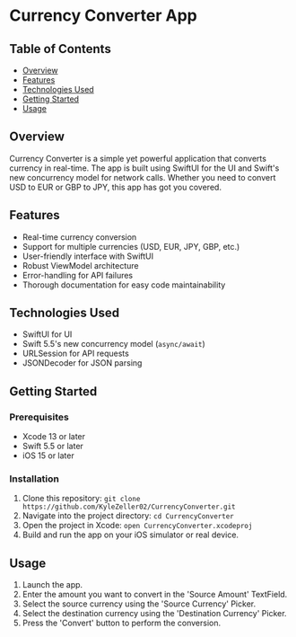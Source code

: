 
# Currency Converter App

## Table of Contents

- [Overview](#overview)
- [Features](#features)
- [Technologies Used](#technologies-used)
- [Getting Started](#getting-started)
- [Usage](#usage)

## Overview

Currency Converter is a simple yet powerful application that converts currency in real-time. The app is built using SwiftUI for the UI and Swift's new concurrency model for network calls. Whether you need to convert USD to EUR or GBP to JPY, this app has got you covered.

## Features

- Real-time currency conversion
- Support for multiple currencies (USD, EUR, JPY, GBP, etc.)
- User-friendly interface with SwiftUI
- Robust ViewModel architecture
- Error-handling for API failures
- Thorough documentation for easy code maintainability

## Technologies Used

- SwiftUI for UI
- Swift 5.5's new concurrency model (`async/await`)
- URLSession for API requests
- JSONDecoder for JSON parsing

## Getting Started

### Prerequisites

- Xcode 13 or later
- Swift 5.5 or later
- iOS 15 or later

### Installation

1. Clone this repository: `git clone https://github.com/KyleZeller02/CurrencyConverter.git`
2. Navigate into the project directory: `cd CurrencyConverter`
3. Open the project in Xcode: `open CurrencyConverter.xcodeproj`
4. Build and run the app on your iOS simulator or real device.

## Usage

1. Launch the app.
2. Enter the amount you want to convert in the 'Source Amount' TextField.
3. Select the source currency using the 'Source Currency' Picker.
4. Select the destination currency using the 'Destination Currency' Picker.
5. Press the 'Convert' button to perform the conversion.
